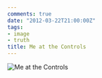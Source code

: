 ```yaml
---
comments: true
date: "2012-03-22T21:00:00Z"
tags:
- image
- truth
title: Me at the Controls
---
```


![Me at the Controls](/img/2012/meatthecontrols.jpg)
